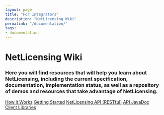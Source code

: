 ```yaml
---
layout: page
title: "For Integrators"
description: "NetLicensing Wiki"
permalink: "/documentation/"
tags:
- documentation
---
```

<div class="row NL_banner">
    <div class="col-md-6 col-md-offset-3 NL_about_page">
        <h1>NetLicensing Wiki</h1>
        <h3>Here you will find resources that will help you learn about NetLicensing, including the current specification, documentation, implementation status, as well as a repository of demos and resources that take advantage of NetLicensing.</h3>
    </div>
</div>

<a href="https://www.labs64.de/confluence/x/vQCo" class="NL_button button_main NL_banner_btn" role="button">How it Works</a>
<a href="https://www.labs64.de/confluence/x/sgCo" class="NL_button button_main NL_banner_btn" role="button">Getting Started</a>
<a href="https://www.labs64.de/confluence/x/pwCo" class="NL_button button_main NL_banner_btn" role="button">NetLicensing API (RESTful)</a>
<a href="http://netlicensing.labs64.com/javadoc/v2/index.html" class="NL_button button_main NL_banner_btn" role="button">API JavaDoc</a>
<a href="https://www.labs64.de/confluence/x/xgCo" class="NL_button button_main NL_banner_btn" role="button">Client Libraries</a>
